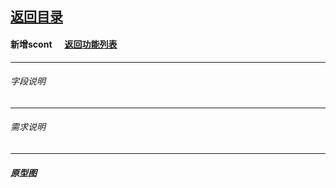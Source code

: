 ## [返回目录](../../readme.md)  
#### 新增scont &nbsp;&nbsp;&nbsp;&nbsp; [返回功能列表](../5_Function.md)
---
###### 字段说明

 ---
 ###### 需求说明

---
##### 原型图

